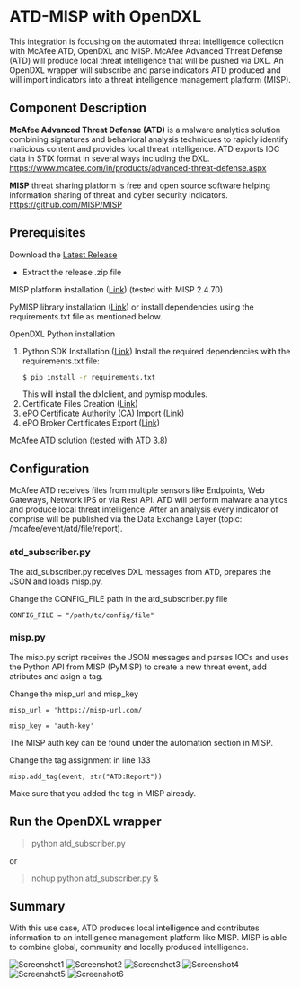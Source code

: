 # ATD-MISP with OpenDXL

This integration is focusing on the automated threat intelligence collection with McAfee ATD, OpenDXL and MISP.
McAfee Advanced Threat Defense (ATD) will produce local threat intelligence that will be pushed via DXL. 
An OpenDXL wrapper will subscribe and parse indicators ATD produced and will import indicators into a threat intelligence management platform (MISP). 

## Component Description

**McAfee Advanced Threat Defense (ATD)** is a malware analytics solution combining signatures and behavioral analysis techniques to rapidly identify malicious content and provides local threat intelligence. ATD exports IOC data in STIX format in several ways including the DXL.
https://www.mcafee.com/in/products/advanced-threat-defense.aspx

**MISP** threat sharing platform is free and open source software helping information sharing of threat and cyber security indicators.
https://github.com/MISP/MISP

## Prerequisites

Download the [Latest Release](https://github.com/kaiiyer/automated-threat-intelligent-model)
   * Extract the release .zip file
   
MISP platform installation ([Link](https://github.com/MISP/MISP)) (tested with MISP 2.4.70)

PyMISP library installation ([Link](https://github.com/CIRCL/PyMISP)) or install dependencies
using the requirements.txt file as mentioned below.

OpenDXL Python installation
1. Python SDK Installation ([Link](https://opendxl.github.io/opendxl-client-python/pydoc/installation.html))
    Install the required dependencies with the requirements.txt file:
    ```sh
    $ pip install -r requirements.txt
    ```
    This will install the dxlclient, and pymisp modules. 
2. Certificate Files Creation ([Link](https://opendxl.github.io/opendxl-client-python/pydoc/certcreation.html))
3. ePO Certificate Authority (CA) Import ([Link](https://opendxl.github.io/opendxl-client-python/pydoc/epocaimport.html))
4. ePO Broker Certificates Export ([Link](https://opendxl.github.io/opendxl-client-python/pydoc/epobrokercertsexport.html))

McAfee ATD solution (tested with ATD 3.8)

## Configuration
McAfee ATD receives files from multiple sensors like Endpoints, Web Gateways, Network IPS or via Rest API. ATD will perform malware analytics and produce local threat intelligence. After an analysis every indicator of comprise will be published via the Data Exchange Layer (topic: /mcafee/event/atd/file/report).

### atd_subscriber.py
The atd_subscriber.py receives DXL messages from ATD, prepares the JSON and loads misp.py.

Change the CONFIG_FILE path in the atd_subscriber.py file

`CONFIG_FILE = "/path/to/config/file"`

### misp.py
The misp.py script receives the JSON messages and parses IOCs and uses the Python API from MISP (PyMISP) to create a new threat event, add atributes and asign a tag.

Change the misp_url and misp_key

`misp_url = 'https://misp-url.com/`

`misp_key = 'auth-key'`

The MISP auth key can be found under the automation section in MISP.

Change the tag assignment in line 133

`misp.add_tag(event, str("ATD:Report"))`

Make sure that you added the tag in MISP already.

## Run the OpenDXL wrapper
> python atd_subscriber.py

or

> nohup python atd_subscriber.py &

## Summary
With this use case, ATD produces local intelligence and contributes information to an intelligence management platform like MISP.
MISP is able to combine global, community and locally produced intelligence.


<img src="https://66.media.tumblr.com/b323da789262c09b7c5b135cd46dd6bb/tumblr_pllgi5VnuU1wnca1uo1_1280.png" alt="Screenshot1">
<img src="https://cloud.githubusercontent.com/assets/25227268/25057844/d5ded02a-2173-11e7-914d-422329a1bb51.PNG" alt="Screenshot2">
<img src="https://66.media.tumblr.com/b8745deee40b1068be5895ab1a063544/tumblr_pllgi5VnuU1wnca1uo2_1280.png" alt="Screenshot3">
<img src="https://66.media.tumblr.com/63856d859cba4d64053140d060137461/tumblr_pllgi5VnuU1wnca1uo3_1280.png" alt="Screenshot4">
<img src="https://66.media.tumblr.com/8b3df16ae586be9ca844f8a6b24850b6/tumblr_pllgi5VnuU1wnca1uo4_1280.png" alt="Screenshot5">
<img src="https://66.media.tumblr.com/45e2f7b02feb9e39e97d1599cb196184/tumblr_pllgi5VnuU1wnca1uo5_1280.png" alt="Screenshot6">

